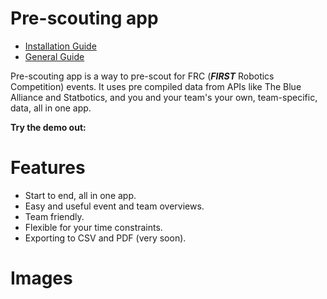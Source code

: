 # Pre-scouting app

* [Installation Guide](https://github.com/salvobonsma/pre-scouting-app/wiki/Installation-Guide)
* [General Guide](https://github.com/salvobonsma/pre-scouting-app/wiki/Installation-Guide)

Pre-scouting app is a way to pre-scout for FRC (_**FIRST**_ Robotics Competition) events. It uses pre compiled data from
APIs like The Blue Alliance and Statbotics, and you and your team's your own, team-specific, data, all in one app.

**Try the demo out:**

# Features

* Start to end, all in one app.
* Easy and useful event and team overviews.
* Team friendly.
* Flexible for your time constraints.
* Exporting to CSV and PDF (very soon).

# Images


